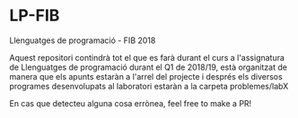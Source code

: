 # LP-FIB
Llenguatges de programació - FIB 2018 

Aquest repositori contindrà tot el que es farà durant el curs a l'assignatura de Llenguatges de programació durant el Q1 de 2018/19, està organitzat de manera que els apunts estaràn a l'arrel del projecte i després els diversos programes desenvolupats al laboratori estaràn a la carpeta problemes/labX 

En cas que detecteu alguna cosa errònea, feel free to make a PR! 
